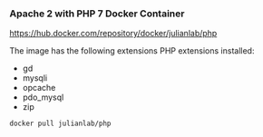 ### Apache 2 with PHP 7 Docker Container 

https://hub.docker.com/repository/docker/julianlab/php

The image has the following extensions PHP extensions installed:

* gd 
* mysqli
* opcache
* pdo_mysql 
* zip 

```
docker pull julianlab/php
```
